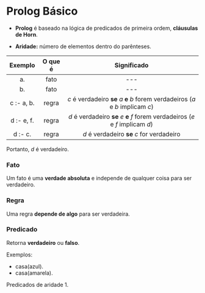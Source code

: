 # Prolog Básico

- **Prolog** é baseado na lógica de predicados de primeira ordem, **cláusulas de Horn**.

- **Aridade:** número de elementos dentro do parênteses.

|   Exemplo   |   O que é   | Significado |
|:-----------:|:-----------:|:-----------:|
|a.           |fato         |     ---     |
|b.           |fato         |     ---     |
|c :- a, b.   |regra        |*c* é verdadeiro **se** *a* **e** *b* forem verdadeiros (*a* e *b* implicam *c*)| 
|d :- e, f.   |regra        |*d* é verdadeiro **se** *e* **e** *f* forem verdadeiros (*e* e *f* implicam *d*)|
|d :- c.      |regra        |*d* é verdadeiro  **se** *c* for verdadeiro|

Portanto, *d* é verdadeiro.

### Fato
Um fato é uma **verdade absoluta** e independe de qualquer coisa para ser verdadeiro.

### Regra
Uma regra **depende de algo** para ser verdadeira.

### Predicado

Retorna **verdadeiro** ou **falso**.

Exemplos:

- casa(azul).
- casa(amarela).

Predicados de aridade 1.
